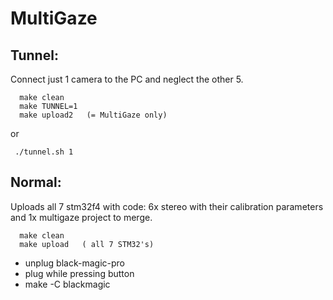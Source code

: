 MultiGaze
=========

Tunnel:
------

Connect just 1 camera to the PC and neglect the other 5.

```
  make clean
  make TUNNEL=1
  make upload2   (= MultiGaze only)
```

 or

```
 ./tunnel.sh 1
```

Normal:
------

Uploads all 7 stm32f4 with code: 6x stereo with their calibration parameters and 1x multigaze project to merge.

```
  make clean
  make upload   ( all 7 STM32's)
```

  - unplug black-magic-pro
  - plug while pressing button
  - make -C blackmagic
